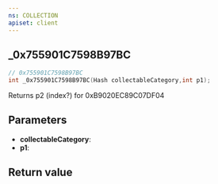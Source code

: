 ```yaml
---
ns: COLLECTION
apiset: client
---
```

## _0x755901C7598B97BC

```c
// 0x755901C7598B97BC
int _0x755901C7598B97BC(Hash collectableCategory,int p1);
```

Returns p2 (index?) for 0xB9020EC89C07DF04

## Parameters
* **collectableCategory**:
* **p1**:

## Return value


